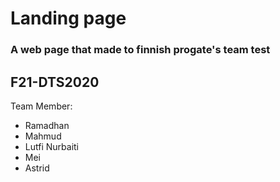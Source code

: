 # Landing page
### A web page that made to finnish progate's team test

## F21-DTS2020
Team Member:
- Ramadhan
- Mahmud
- Lutfi Nurbaiti
- Mei
- Astrid
